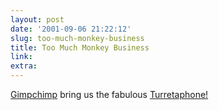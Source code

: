```yaml
---
layout: post
date: '2001-09-06 21:22:12'
slug: too-much-monkey-business
title: Too Much Monkey Business
link: 
extra: 
---
```


[Gimpchimp](http://www.gimpchimp.com) bring us the fabulous [Turretaphone!](http://www.gimpchimp.com/swf/turretaphone1.0a.swf)